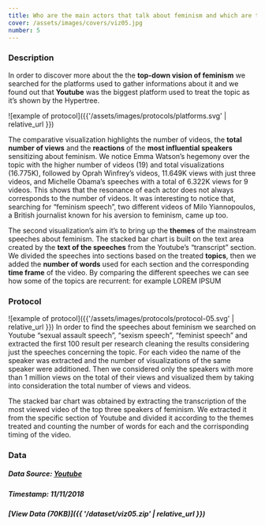 ```yaml
---
title: Who are the main actors that talk about feminism and which are the themes they treat?
cover: /assets/images/covers/viz05.jpg
number: 5
---
```

### Description
In order to discover more about the the **top-down vision of feminism** we searched for the platforms used to gather informations about it and we found out that **Youtube** was the biggest platform used to treat the topic as it’s shown by the Hypertree.

![example of protocol]({{'/assets/images/protocols/platforms.svg' | relative_url }})

The comparative visualization highlights the number of videos, the **total number of views** and the **reactions** of the **most influential speakers** sensitizing about feminism. We notice Emma Watson’s hegemony over the topic with the higher number of videos (19) and total visualizations (16.775K), followed by Oprah Winfrey’s videos, 11.649K views with just three videos, and Michelle Obama’s speeches with a total of 6.322K views for 9 videos. This shows that the resonance of each actor does not always corresponds to the number of videos. It was interesting to notice that, searching for “feminism speech”, two different videos of Milo Yiannopoulos, a British journalist known for his aversion to feminism, came up too.

The second visualization’s aim it’s to bring up the **themes** of the mainstream speeches about feminism. The stacked bar chart is built on the text area created by the **text of the speeches** from the Youtube’s “transcript” section. We divided the speeches into sections based on the treated **topics**, then we added the **number of words** used for each section and the corresponding **time frame** of the video. By comparing the different speeches we can see how some of the topics are recurrent: for example LOREM IPSUM


### Protocol
![example of protocol]({{'/assets/images/protocols/protocol-05.svg' | relative_url }})
In order to find the speeches about feminism we searched on Youtube “sexual assault speech”, “sexism speech”, “feminist speech” and extracted the first 100 result per research cleaning the results considering just the speeches concerning the topic. For each video the name of the speaker was extracted and the number of visualizations of the same speaker were additioned. Then we considered only the speakers with more than 1 million views on the total of their views and visualized them by taking into consideration the total number of views and videos.

The stacked bar chart was obtained by extracting the transcription of the most viewed video of the top three speakers of feminism. We extracted it from the specific section of Youtube and divided it according to the themes treated and counting the number of words for each and the corrisponding timing of the video.

### Data
##### Data Source: [Youtube](https://www.youtube.com/)
##### Timestamp: 11/11/2018
##### [View Data (70KB)]({{ '/dataset/viz05.zip' | relative_url }})